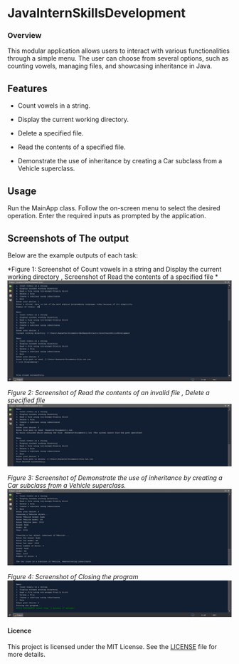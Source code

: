 # JavaInternSkillsDevelopment

### Overview
This modular application  allows users to interact with various functionalities through a simple menu. The user can choose from several options, such as counting vowels, managing files, and showcasing inheritance in Java.

## Features

- Count vowels in a string.

- Display the current working directory.

- Delete a specified file.
  
- Read the contents of a specified file.
  
- Demonstrate the use of inheritance by creating a Car subclass from a Vehicle superclass.

## Usage
Run the MainApp class.
Follow the on-screen menu to select the desired operation.
Enter the required inputs as prompted by the application.

## Screenshots  of The output 

Below are the example outputs of each task:

*Figure 1: Screenshot of Count vowels in a string and Display the current working directory , Screenshot of Read the contents of a specified file *
  ![number 1](output/1.png)

*Figure 2: Screenshot of Read the contents of an invalid file , Delete a specified file*
  ![number 1](output/2.png)

*Figure 3: Screenshot of  Demonstrate the use of inheritance by creating a Car subclass from a Vehicle superclass.*
  ![number 1](output/3.png)

*Figure 4: Screenshot of Closing the program*
  ![number 1](output/4.png)

#### Licence
This project is licensed under the MIT License. See the [LICENSE](LICENCE) file for more details.
